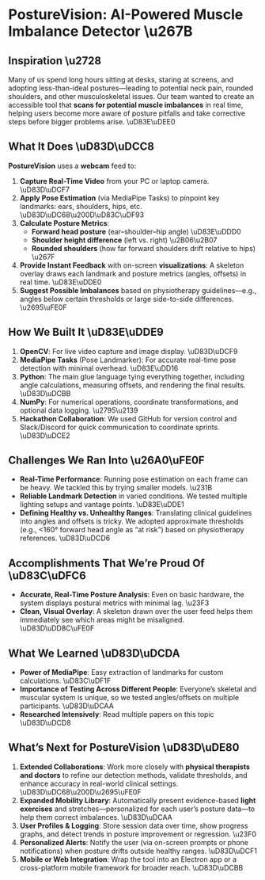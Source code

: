 # **PostureVision: AI-Powered Muscle Imbalance Detector** \u267B

## **Inspiration** \u2728
Many of us spend long hours sitting at desks, staring at screens, and adopting less-than-ideal postures—leading to potential neck pain, rounded shoulders, and other musculoskeletal issues. Our team wanted to create an accessible tool that **scans for potential muscle imbalances** in real time, helping users become more aware of posture pitfalls and take corrective steps before bigger problems arise. \uD83E\uDEE0

## **What It Does** \uD83D\uDCC8
**PostureVision** uses a **webcam** feed to:
1. **Capture Real-Time Video** from your PC or laptop camera. \uD83D\uDCF7  
2. **Apply Pose Estimation** (via MediaPipe Tasks) to pinpoint key landmarks: ears, shoulders, hips, etc. \uD83D\uDC68\u200D\uD83C\uDF93  
3. **Calculate Posture Metrics**:
   - **Forward head posture** (ear–shoulder–hip angle) \uD83E\uDDD0  
   - **Shoulder height difference** (left vs. right) \u2B06\u2B07  
   - **Rounded shoulders** (how far forward shoulders drift relative to hips) \u267F  
4. **Provide Instant Feedback** with on-screen **visualizations**: A skeleton overlay draws each landmark and posture metrics (angles, offsets) in real time. \uD83E\uDDE0  
5. **Suggest Possible Imbalances** based on physiotherapy guidelines—e.g., angles below certain thresholds or large side-to-side differences. \u2695\uFE0F

## **How We Built It** \uD83E\uDDE9
1. **OpenCV**: For live video capture and image display. \uD83D\uDCF9  
2. **MediaPipe Tasks** (Pose Landmarker): For accurate real-time pose detection with minimal overhead. \uD83E\uDD16  
3. **Python**: The main glue language tying everything together, including angle calculations, measuring offsets, and rendering the final results. \uD83D\uDCBB  
4. **NumPy**: For numerical operations, coordinate transformations, and optional data logging. \u2795\u2139  
5. **Hackathon Collaboration**: We used GitHub for version control and Slack/Discord for quick communication to coordinate sprints. \uD83D\uDCE2

## **Challenges We Ran Into** \u26A0\uFE0F
- **Real-Time Performance**: Running pose estimation on each frame can be heavy. We tackled this by trying smaller models. \u231B  
- **Reliable Landmark Detection** in varied conditions. We tested multiple lighting setups and vantage points. \uD83E\uDDE1  
- **Defining Healthy vs. Unhealthy Ranges**: Translating clinical guidelines into angles and offsets is tricky. We adopted approximate thresholds (e.g., <160° forward head angle as “at risk”) based on physiotherapy references. \uD83D\uDCD6

## **Accomplishments That We’re Proud Of** \uD83C\uDFC6
- **Accurate, Real-Time Posture Analysis**: Even on basic hardware, the system displays postural metrics with minimal lag. \u23F3  
- **Clean, Visual Overlay**: A skeleton drawn over the user feed helps them immediately see which areas might be misaligned. \uD83D\uDD8C\uFE0F

## **What We Learned** \uD83D\uDCDA
- **Power of MediaPipe**: Easy extraction of landmarks for custom calculations. \uD83C\uDF1F  
- **Importance of Testing Across Different People**: Everyone’s skeletal and muscular system is unique, so we tested angles/offsets on multiple participants. \uD83D\uDCAA  
- **Researched Intensively**: Read multiple papers on this topic \uD83D\uDCD8

## **What’s Next for PostureVision** \uD83D\uDE80
1. **Extended Collaborations**: Work more closely with **physical therapists and doctors** to refine our detection methods, validate thresholds, and enhance accuracy in real-world clinical settings. \uD83D\uDC68\u200D\u2695\uFE0F  
2. **Expanded Mobility Library**: Automatically present evidence-based **light exercises** and stretches—personalized for each user’s posture data—to help them correct imbalances. \uD83D\uDCAA  
3. **User Profiles & Logging**: Store session data over time, show progress graphs, and detect trends in posture improvement or regression. \u23F0  
4. **Personalized Alerts**: Notify the user (via on-screen prompts or phone notifications) when posture drifts outside healthy ranges. \uD83D\uDCF1  
5. **Mobile or Web Integration**: Wrap the tool into an Electron app or a cross-platform mobile framework for broader reach. \uD83D\uDCBB  
